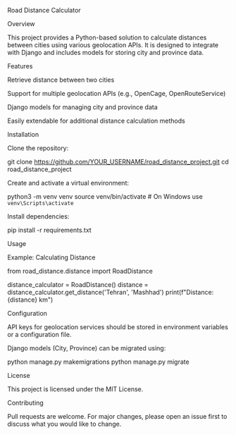 Road Distance Calculator

Overview

This project provides a Python-based solution to calculate distances between cities using various geolocation APIs. It is designed to integrate with Django and includes models for storing city and province data.

Features

Retrieve distance between two cities

Support for multiple geolocation APIs (e.g., OpenCage, OpenRouteService)

Django models for managing city and province data

Easily extendable for additional distance calculation methods

Installation

Clone the repository:

git clone https://github.com/YOUR_USERNAME/road_distance_project.git
cd road_distance_project

Create and activate a virtual environment:

python3 -m venv venv
source venv/bin/activate  # On Windows use `venv\Scripts\activate`

Install dependencies:

pip install -r requirements.txt

Usage

Example: Calculating Distance

from road_distance.distance import RoadDistance

distance_calculator = RoadDistance()
distance = distance_calculator.get_distance('Tehran', 'Mashhad')
print(f"Distance: {distance} km")

Configuration

API keys for geolocation services should be stored in environment variables or a configuration file.

Django models (City, Province) can be migrated using:

python manage.py makemigrations
python manage.py migrate

License

This project is licensed under the MIT License.

Contributing

Pull requests are welcome. For major changes, please open an issue first to discuss what you would like to change.

